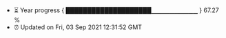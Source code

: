 - ⏳ Year progress { ████████████████████▁▁▁▁▁▁▁▁▁▁ } 67.27 %
- ⏰ Updated on Fri, 03 Sep 2021 12:31:52 GMT

